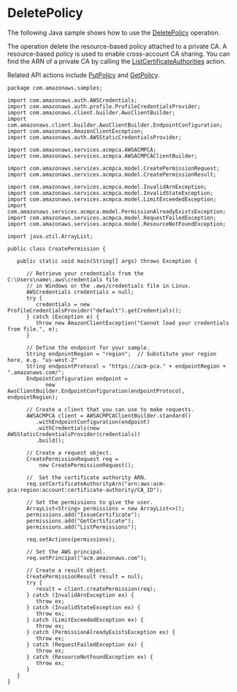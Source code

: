 # DeletePolicy<a name="JavaApi-DeletePolicy"></a>

The following Java sample shows how to use the [DeletePolicy](https://docs.aws.amazon.com/privateca/latest/APIReference/API_DeletePolicy.html) operation\.

The operation delete the resource\-based policy attached to a private CA\. A resource\-based policy is used to enable cross\-account CA sharing\. You can find the ARN of a private CA by calling the [ListCertificateAuthorities](https://docs.aws.amazon.com/privateca/latest/APIReference/API_ListCertificateAuthorities.html) action\.

Related API actions include [PutPolicy](https://docs.aws.amazon.com/privateca/latest/APIReference/API_PutPolicy.html) and [GetPolicy](https://docs.aws.amazon.com/privateca/latest/APIReference/API_GetPolicy.html)\.

```
package com.amazonaws.samples;

import com.amazonaws.auth.AWSCredentials;
import com.amazonaws.auth.profile.ProfileCredentialsProvider;
import com.amazonaws.client.builder.AwsClientBuilder;
import com.amazonaws.client.builder.AwsClientBuilder.EndpointConfiguration;
import com.amazonaws.AmazonClientException;
import com.amazonaws.auth.AWSStaticCredentialsProvider;

import com.amazonaws.services.acmpca.AWSACMPCA;
import com.amazonaws.services.acmpca.AWSACMPCAClientBuilder;

import com.amazonaws.services.acmpca.model.CreatePermissionRequest;
import com.amazonaws.services.acmpca.model.CreatePermissionResult;

import com.amazonaws.services.acmpca.model.InvalidArnException;
import com.amazonaws.services.acmpca.model.InvalidStateException;
import com.amazonaws.services.acmpca.model.LimitExceededException;
import com.amazonaws.services.acmpca.model.PermissionAlreadyExistsException;
import com.amazonaws.services.acmpca.model.RequestFailedException;
import com.amazonaws.services.acmpca.model.ResourceNotFoundException;

import java.util.ArrayList;

public class CreatePermission {

   public static void main(String[] args) throws Exception {

      // Retrieve your credentials from the C:\Users\name\.aws\credentials file
      // in Windows or the .aws/credentials file in Linux.
      AWSCredentials credentials = null;
      try {
         credentials = new ProfileCredentialsProvider("default").getCredentials();
      } catch (Exception e) {
         throw new AmazonClientException("Cannot load your credentials from file.", e);
      }

      // Define the endpoint for your sample.
      String endpointRegion = "region";  // Substitute your region here, e.g. "us-west-2"
      String endpointProtocol = "https://acm-pca." + endpointRegion + ".amazonaws.com/";
      EndpointConfiguration endpoint =
            new AwsClientBuilder.EndpointConfiguration(endpointProtocol, endpointRegion);

      // Create a client that you can use to make requests.
      AWSACMPCA client = AWSACMPCAClientBuilder.standard()
         .withEndpointConfiguration(endpoint)
         .withCredentials(new AWSStaticCredentialsProvider(credentials))
         .build();

      // Create a request object.
      CreatePermissionRequest req =
          new CreatePermissionRequest();
          
      //  Set the certificate authority ARN.
      req.setCertificateAuthorityArn("arn:aws:acm-pca:region:account:certificate-authority/CA_ID");
            
      // Set the permissions to give the user.
      ArrayList<String> permissions = new ArrayList<>();
      permissions.add("IssueCertificate");
      permissions.add("GetCertificate");
      permissions.add("ListPermissions");

      req.setActions(permissions);
      
      // Set the AWS principal.
      req.setPrincipal("acm.amazonaws.com");

      // Create a result object.
      CreatePermissionResult result = null;
      try {
         result = client.createPermission(req);
      } catch (InvalidArnException ex) {
         throw ex;
      } catch (InvalidStateException ex) {
         throw ex;
      } catch (LimitExceededException ex) {
         throw ex;
      } catch (PermissionAlreadyExistsException ex) {
         throw ex;
      } catch (RequestFailedException ex) {
         throw ex;
      } catch (ResourceNotFoundException ex) {
         throw ex;
      }
   }
}
```